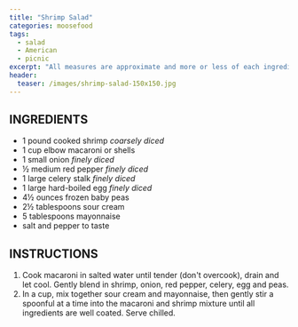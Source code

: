 ```yaml
---
title: "Shrimp Salad"
categories: moosefood
tags: 
  - salad
  - American
  - picnic
excerpt: "All measures are approximate and more or less of each ingredient can be used as desired. Cooked salmon fillet, canned tuna or diced chicken or turkey may be substituted for shrimp."
header:
  teaser: /images/shrimp-salad-150x150.jpg
---
```


## INGREDIENTS
* 1 pound cooked shrimp *coarsely diced*
* 1 cup elbow macaroni or shells
* 1 small onion *finely diced*
* ½ medium red pepper *finely diced*
* 1 large celery stalk *finely diced*
* 1 large hard-boiled egg *finely diced*
* 4½ ounces frozen baby peas
* 2½ tablespoons sour cream
* 5 tablespoons mayonnaise
* salt and pepper to taste

## INSTRUCTIONS
1. Cook macaroni in salted water until tender (don't overcook), drain and let cool. Gently blend in shrimp, onion, red pepper, celery, egg and peas.
2. In a cup, mix together sour cream and mayonnaise, then gently stir a spoonful at a time into the macaroni and shrimp mixture until all ingredients are well coated. Serve chilled.
